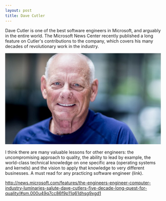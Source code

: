 ```yaml
---
layout: post
title: Dave Cutler
---
```


Dave Cutler is one of the best software engineers in Microsoft, and arguably in the entire world. The Microsoft News Center recently published a long feature on Cutler's contributions to the company, which covers his many decades of revolutionary work in the industry.

![](/images/dave-cutler-2.jpg)

I think there are many valuable lessons for other engineers: the uncompromising approach to quality, the ability to lead by example, the world-class technical knowledge on one specific area (operating systems and kernels) and the vision to apply that knowledge to very different businesses. A must read for any practicing software engineer (link).

http://news.microsoft.com/features/the-engineers-engineer-computer-industry-luminaries-salute-dave-cutlers-five-decade-long-quest-for-quality/#sm.000u49q7cc86f9p11q61dhsg9xgd1

